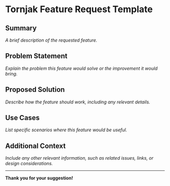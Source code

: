 # Tornjak Feature Request Template

## Summary
*A brief description of the requested feature.*

## Problem Statement
*Explain the problem this feature would solve or the improvement it would bring.*

## Proposed Solution
*Describe how the feature should work, including any relevant details.*

## Use Cases
*List specific scenarios where this feature would be useful.*

## Additional Context
*Include any other relevant information, such as related issues, links, or design considerations.*

---

**Thank you for your suggestion!**

